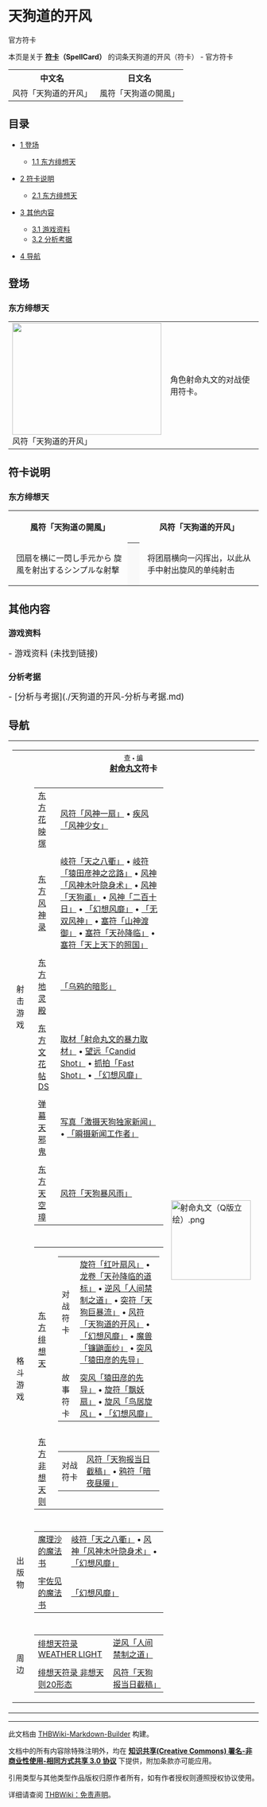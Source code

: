 # 天狗道的开风

<!-- source html: G:\repos\THBWiki-Markdown-Builder\THBWikiMarkdown\Temp\main\1\1a\ns0%3A%E5%A4%A9%E7%8B%97%E9%81%93%E7%9A%84%E5%BC%80%E9%A3%8E.html -->

官方符卡

本页是关于 **[符卡](./符卡.md#符卡)（SpellCard）** 的词条天狗道的开风（符卡） - 官方符卡

<table>

<tbody><tr>
<th>中文名</th>
<th>日文名
</th></tr>
<tr>
<td>风符「天狗道的开风」</td>
<td>風符「天狗道の開風」
</td></tr></tbody></table>


  
  

  


## 目录

- [1 登场](#登场)

  - [1.1 东方绯想天](#东方绯想天)



- [2 符卡说明](#符卡说明)

  - [2.1 东方绯想天](#东方绯想天_2)



- [3 其他内容](#其他内容)

  - [3.1 游戏资料](#游戏资料)
  - [3.2 分析考据](#分析考据)



- [4 导航](#导航)





## 登场

### 东方绯想天

<table>

<tbody><tr>
<td><div class="thumb tleft"><div class="thumbinner" style="width:302px;"><a href="./文件-风符「天狗道的开风」（绯想天）.jpg.md" class="image"><img alt="" src="https://upload.thwiki.cc/thumb/8/8d/%E9%A3%8E%E7%AC%A6%E3%80%8C%E5%A4%A9%E7%8B%97%E9%81%93%E7%9A%84%E5%BC%80%E9%A3%8E%E3%80%8D%EF%BC%88%E7%BB%AF%E6%83%B3%E5%A4%A9%EF%BC%89.jpg/300px-%E9%A3%8E%E7%AC%A6%E3%80%8C%E5%A4%A9%E7%8B%97%E9%81%93%E7%9A%84%E5%BC%80%E9%A3%8E%E3%80%8D%EF%BC%88%E7%BB%AF%E6%83%B3%E5%A4%A9%EF%BC%89.jpg" decoding="async" loading="lazy" width="300" height="225" class="thumbimage" srcset="https://upload.thwiki.cc/thumb/8/8d/%E9%A3%8E%E7%AC%A6%E3%80%8C%E5%A4%A9%E7%8B%97%E9%81%93%E7%9A%84%E5%BC%80%E9%A3%8E%E3%80%8D%EF%BC%88%E7%BB%AF%E6%83%B3%E5%A4%A9%EF%BC%89.jpg/450px-%E9%A3%8E%E7%AC%A6%E3%80%8C%E5%A4%A9%E7%8B%97%E9%81%93%E7%9A%84%E5%BC%80%E9%A3%8E%E3%80%8D%EF%BC%88%E7%BB%AF%E6%83%B3%E5%A4%A9%EF%BC%89.jpg 1.5x, https://upload.thwiki.cc/thumb/8/8d/%E9%A3%8E%E7%AC%A6%E3%80%8C%E5%A4%A9%E7%8B%97%E9%81%93%E7%9A%84%E5%BC%80%E9%A3%8E%E3%80%8D%EF%BC%88%E7%BB%AF%E6%83%B3%E5%A4%A9%EF%BC%89.jpg/600px-%E9%A3%8E%E7%AC%A6%E3%80%8C%E5%A4%A9%E7%8B%97%E9%81%93%E7%9A%84%E5%BC%80%E9%A3%8E%E3%80%8D%EF%BC%88%E7%BB%AF%E6%83%B3%E5%A4%A9%EF%BC%89.jpg 2x" data-file-width="644" data-file-height="482"></a>  <div class="thumbcaption"><div class="magnify"><a href="./文件-风符「天狗道的开风」（绯想天）.jpg.md" class="internal" title="放大"></a></div>风符「天狗道的开风」</div></div></div>
</td>
<td>
<p>角色射命丸文的对战使用符卡。
</p>
</td></tr></tbody></table>




## 符卡说明

### 东方绯想天

<table>


<tbody><tr>
<th class="jah1" width="50%" lang="ja" style="border-right:none; padding-left:1em;">
<p>風符「天狗道の開風」
</p>
</th>
<th style="border-left:none; padding-left:1em;">
</th>
<th class="zhh1" width="50%">
<p>风符「天狗道的开风」
</p>
</th></tr>
<tr>
<td class="jadef" width="50%" lang="ja" style="border-right:none; padding-left:1em;">
<p>団扇を横に一閃し手元から 旋風を射出するシンプルな射撃
</p>
</td>
<th style="background:#f9f9f9; border-left:none">
</th>
<td class="zhdef" width="50%" style="padding-left:1em;">
<p>将团扇横向一闪挥出，以此从手中射出旋风的单纯射击
</p>
</td></tr></tbody></table>



## 其他内容

### 游戏资料
  
<big>
</big>  
<big>- 游戏资料 (未找到链接)
</big><big></big>  
<big></big>
  


### 分析考据
  
<big>
</big>  
<big>- [分析与考据](./天狗道的开风-分析与考据.md)
</big><big></big>  
<big></big>
  


## 导航

<table><tbody><tr><td><table cellspacing="0" class="nowraplinks mw-collapsible mw-collapsed" style="width:100%;;;"><tbody><tr><th style=";" colspan="3" class="navbox-title"><div class="navbar"><div class="noprint plainlinksneverexpand" style="background-color:transparent; padding:0; font-weight:normal; font-size:80%; white-space:nowrap;"><a href="./模板-射命丸文符卡导航.md" title="模板:射命丸文符卡导航"><span style=";;border:none;" title="查看这个模板">查</span></a>&#160;<span style="font-size:80%;">•</span>&#160;<a href="/index.php?title=%E6%A8%A1%E6%9D%BF:%E5%B0%84%E5%91%BD%E4%B8%B8%E6%96%87%E7%AC%A6%E5%8D%A1%E5%AF%BC%E8%88%AA&amp;action=edit"><span style=";;border:none;" title="您可以编辑这个模板。请在储存变更之前先预览">编</span></a></div></div><span><a href="./射命丸文.md" title="射命丸文">射命丸文</a>符卡</span></th></tr><tr><td></td></tr><tr><td class="navbox-group" style=";;">射击游戏</td><td style=";;" class="navbox-list navbox-odd"><div></div><table cellspacing="0" class="nowraplinks navbox-subgroup" style="width:100%;;;;"><tbody><tr><td class="navbox-group" style=";;"><div><a href="./东方花映塚.md" title="东方花映塚">东方花映塚</a></div></td><td style=";;" class="navbox-list navbox-odd"><div><a href="./风符「风神一扇」.md" class="mw-redirect" title="风符「风神一扇」">风符「风神一扇」</a> &#8226; <a href="./疾风「风神少女」.md" class="mw-redirect" title="疾风「风神少女」">疾风「风神少女」</a></div></td></tr><tr><td></td></tr><tr><td class="navbox-group" style=";;"><div><a href="./东方风神录.md" title="东方风神录">东方风神录</a></div></td><td style=";;" class="navbox-list navbox-even"><div><a href="./岐符「天之八衢」.md" class="mw-redirect" title="岐符「天之八衢」">岐符「天之八衢」</a> &#8226; <a href="./岐符「猿田彦神之岔路」.md" class="mw-redirect" title="岐符「猿田彦神之岔路」">岐符「猿田彦神之岔路」</a> &#8226; <a href="./风神「风神木叶隐身术」.md" class="mw-redirect" title="风神「风神木叶隐身术」">风神「风神木叶隐身术」</a> &#8226; <a href="./风神「天狗颪」.md" class="mw-redirect" title="风神「天狗颪」">风神「天狗颪」</a> &#8226; <a href="./风神「二百十日」.md" class="mw-redirect" title="风神「二百十日」">风神「二百十日」</a> &#8226; <a href="./「幻想风靡」.md" class="mw-redirect" title="「幻想风靡」">「幻想风靡」</a> &#8226; <a href="./「无双风神」.md" class="mw-redirect" title="「无双风神」">「无双风神」</a> &#8226; <a href="./塞符「山神渡御」.md" class="mw-redirect" title="塞符「山神渡御」">塞符「山神渡御」</a> &#8226; <a href="./塞符「天孙降临」.md" class="mw-redirect" title="塞符「天孙降临」">塞符「天孙降临」</a> &#8226; <a href="./塞符「天上天下的照国」.md" class="mw-redirect" title="塞符「天上天下的照国」">塞符「天上天下的照国」</a></div></td></tr><tr><td></td></tr><tr><td class="navbox-group" style=";;"><div><a href="./东方地灵殿.md" title="东方地灵殿">东方地灵殿</a></div></td><td style=";;" class="navbox-list navbox-odd"><div><a href="./「乌鸦的暗影」.md" class="mw-redirect" title="「乌鸦的暗影」">「乌鸦的暗影」</a></div></td></tr><tr><td></td></tr><tr><td class="navbox-group" style=";;"><div><a href="./东方文花帖DS.md" title="东方文花帖DS">东方文花帖DS</a></div></td><td style=";;" class="navbox-list navbox-even"><div><a href="./取材「射命丸文的暴力取材」.md" class="mw-redirect" title="取材「射命丸文的暴力取材」">取材「射命丸文的暴力取材」</a> &#8226; <a href="./望远「Candid_Shot」.md" class="mw-redirect" title="望远「Candid Shot」">望远「Candid Shot」</a> &#8226; <a href="./抓拍「Fast_Shot」.md" class="mw-redirect" title="抓拍「Fast Shot」">抓拍「Fast Shot」</a> &#8226; <a href="./「幻想风靡」.md" class="mw-redirect" title="「幻想风靡」">「幻想风靡」</a></div></td></tr><tr><td></td></tr><tr><td class="navbox-group" style=";;"><div><a href="./弹幕天邪鬼.md" title="弹幕天邪鬼">弹幕天邪鬼</a></div></td><td style=";;" class="navbox-list navbox-odd"><div><a href="./写真「激摄天狗独家新闻」.md" class="mw-redirect" title="写真「激摄天狗独家新闻」">写真「激摄天狗独家新闻」</a> &#8226; <a href="./「瞬摄新闻工作者」.md" class="mw-redirect" title="「瞬摄新闻工作者」">「瞬摄新闻工作者」</a></div></td></tr><tr><td></td></tr><tr><td class="navbox-group" style=";;"><div><a href="./东方天空璋.md" title="东方天空璋">东方天空璋</a></div></td><td style=";;" class="navbox-list navbox-even"><div><a href="./风符「天狗暴风雨」.md" class="mw-redirect" title="风符「天狗暴风雨」">风符「天狗暴风雨」</a></div></td></tr></tbody></table><div></div></td><td class="navbox-image" style="" rowspan="7"><a href="./文件-射命丸文（Q版立绘）.png.md" class="image"><img alt="射命丸文（Q版立绘）.png" src="https://upload.thwiki.cc/thumb/9/9f/%E5%B0%84%E5%91%BD%E4%B8%B8%E6%96%87%EF%BC%88Q%E7%89%88%E7%AB%8B%E7%BB%98%EF%BC%89.png/160px-%E5%B0%84%E5%91%BD%E4%B8%B8%E6%96%87%EF%BC%88Q%E7%89%88%E7%AB%8B%E7%BB%98%EF%BC%89.png" decoding="async" loading="lazy" width="160" height="160" srcset="https://upload.thwiki.cc/thumb/9/9f/%E5%B0%84%E5%91%BD%E4%B8%B8%E6%96%87%EF%BC%88Q%E7%89%88%E7%AB%8B%E7%BB%98%EF%BC%89.png/240px-%E5%B0%84%E5%91%BD%E4%B8%B8%E6%96%87%EF%BC%88Q%E7%89%88%E7%AB%8B%E7%BB%98%EF%BC%89.png 1.5x, https://upload.thwiki.cc/thumb/9/9f/%E5%B0%84%E5%91%BD%E4%B8%B8%E6%96%87%EF%BC%88Q%E7%89%88%E7%AB%8B%E7%BB%98%EF%BC%89.png/320px-%E5%B0%84%E5%91%BD%E4%B8%B8%E6%96%87%EF%BC%88Q%E7%89%88%E7%AB%8B%E7%BB%98%EF%BC%89.png 2x" data-file-width="500" data-file-height="500"></a></td></tr><tr><td></td></tr><tr><td class="navbox-group" style=";;">格斗游戏</td><td style=";;" class="navbox-list navbox-even"><div></div><table cellspacing="0" class="nowraplinks navbox-subgroup" style="width:100%;;;;"><tbody><tr><td class="navbox-group" style=";;"><div><a href="./东方绯想天.md" title="东方绯想天">东方绯想天</a></div></td><td style=";;" class="navbox-list navbox-odd"><div></div><table cellspacing="0" class="nowraplinks navbox-subgroup" style="width:100%;;;;"><tbody><tr><td class="navbox-group" style=";;"><div>对战符卡</div></td><td style=";;" class="navbox-list navbox-odd"><div><a href="./旋符「红叶扇风」.md" class="mw-redirect" title="旋符「红叶扇风」">旋符「红叶扇风」</a> &#8226; <a href="./龙卷「天孙降临的道标」.md" class="mw-redirect" title="龙卷「天孙降临的道标」">龙卷「天孙降临的道标」</a> &#8226; <a href="./逆风「人间禁制之道」.md" class="mw-redirect" title="逆风「人间禁制之道」">逆风「人间禁制之道」</a> &#8226; <a href="./突符「天狗巨暴流」.md" class="mw-redirect" title="突符「天狗巨暴流」">突符「天狗巨暴流」</a> &#8226; <a href="./风符「天狗道的开风」.md" class="mw-redirect" title="风符「天狗道的开风」">风符「天狗道的开风」</a> &#8226; <a href="./「幻想风靡」.md" class="mw-redirect" title="「幻想风靡」">「幻想风靡」</a> &#8226; <a href="./魔兽「镰鼬面纱」.md" class="mw-redirect" title="魔兽「镰鼬面纱」">魔兽「镰鼬面纱」</a> &#8226; <a href="./突风「猿田彦的先导」.md" class="mw-redirect" title="突风「猿田彦的先导」">突风「猿田彦的先导」</a></div></td></tr><tr><td></td></tr><tr><td class="navbox-group" style=";;"><div>故事符卡</div></td><td style=";;" class="navbox-list navbox-even"><div><a href="./突风「猿田彦的先导」.md" class="mw-redirect" title="突风「猿田彦的先导」">突风「猿田彦的先导」</a> &#8226; <a href="./旋符「飘妖扇」.md" class="mw-redirect" title="旋符「飘妖扇」">旋符「飘妖扇」</a> &#8226; <a href="./旋风「鸟居旋风」.md" class="mw-redirect" title="旋风「鸟居旋风」">旋风「鸟居旋风」</a> &#8226; <a href="./「幻想风靡」.md" class="mw-redirect" title="「幻想风靡」">「幻想风靡」</a></div></td></tr></tbody></table><div></div></td></tr><tr><td></td></tr><tr><td class="navbox-group" style=";;"><div><a href="./东方非想天则.md" title="东方非想天则">东方非想天则</a></div></td><td style=";;" class="navbox-list navbox-even"><div></div><table cellspacing="0" class="nowraplinks navbox-subgroup" style="width:100%;;;;"><tbody><tr><td class="navbox-group" style=";;"><div>对战符卡</div></td><td style=";;" class="navbox-list navbox-odd"><div><a href="./风符「天狗报当日截稿」.md" class="mw-redirect" title="风符「天狗报当日截稿」">风符「天狗报当日截稿」</a> &#8226; <a href="./鸦符「暗夜昼魇」.md" class="mw-redirect" title="鸦符「暗夜昼魇」">鸦符「暗夜昼魇」</a></div></td></tr></tbody></table><div></div></td></tr></tbody></table><div></div></td></tr><tr><td></td></tr><tr><td class="navbox-group" style=";;">出版物</td><td style=";;" class="navbox-list navbox-odd"><div></div><table cellspacing="0" class="nowraplinks navbox-subgroup" style="width:100%;;;;"><tbody><tr><td class="navbox-group" style=";;"><div><a href="./魔理沙的魔法书.md" class="mw-redirect" title="魔理沙的魔法书">魔理沙的魔法书</a></div></td><td style=";;" class="navbox-list navbox-odd"><div><a href="./岐符「天之八衢」.md" class="mw-redirect" title="岐符「天之八衢」">岐符「天之八衢」</a> &#8226; <a href="./风神「风神木叶隐身术」.md" class="mw-redirect" title="风神「风神木叶隐身术」">风神「风神木叶隐身术」</a> &#8226; <a href="./「幻想风靡」.md" class="mw-redirect" title="「幻想风靡」">「幻想风靡」</a></div></td></tr><tr><td></td></tr><tr><td class="navbox-group" style=";;"><div><a href="./宇佐见的魔法书.md" class="mw-redirect" title="宇佐见的魔法书">宇佐见的魔法书</a></div></td><td style=";;" class="navbox-list navbox-even"><div><a href="./「幻想风靡」.md" class="mw-redirect" title="「幻想风靡」">「幻想风靡」</a></div></td></tr></tbody></table><div></div></td></tr><tr><td></td></tr><tr><td class="navbox-group" style=";;">周边</td><td style=";;" class="navbox-list navbox-even"><div></div><table cellspacing="0" class="nowraplinks navbox-subgroup" style="width:100%;;;;"><tbody><tr><td class="navbox-group" style=";;"><div><a href="./绯想天符录_WEATHER_LIGHT.md" title="绯想天符录 WEATHER LIGHT">绯想天符录 WEATHER LIGHT</a></div></td><td style=";;" class="navbox-list navbox-odd"><div><a href="./逆风「人间禁制之道」.md" class="mw-redirect" title="逆风「人间禁制之道」">逆风「人间禁制之道」</a></div></td></tr><tr><td></td></tr><tr><td class="navbox-group" style=";;"><div><a href="./绯想天符录_非想天则20形态.md" title="绯想天符录 非想天则20形态">绯想天符录 非想天则20形态</a></div></td><td style=";;" class="navbox-list navbox-even"><div><a href="./风符「天狗报当日截稿」.md" class="mw-redirect" title="风符「天狗报当日截稿」">风符「天狗报当日截稿」</a></div></td></tr></tbody></table><div></div></td></tr></tbody></table></td></tr></tbody></table>






---

此文档由 [THBWiki-Markdown-Builder](https://github.com/Delsin-Yu/THBWiki-Markdown-Builder) 构建。

文档中的所有内容除特殊注明外，均在 [**知识共享(Creative Commons) 署名-非商业性使用-相同方式共享 3.0 协议**](https://creativecommons.org/licenses/by-sa/3.0/deed.zh-hans) 下提供，附加条款亦可能应用。

引用类型与其他类型作品版权归原作者所有，如有作者授权则遵照授权协议使用。

详细请查阅 [THBWiki：免责声明](https://thbwiki.cc/THBWiki:%E5%85%8D%E8%B4%A3%E5%A3%B0%E6%98%8E)。

